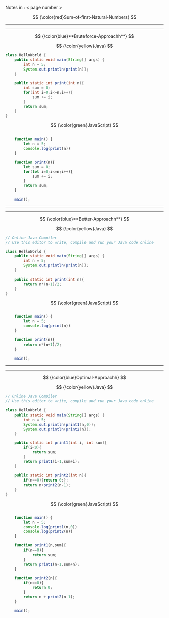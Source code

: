 Notes in : < page number >

$$
{\color{red}Sum-of-first-Natural-Numbers}
$$

---

---

$$
{\color{blue}**Bruteforce-Approachh**}
$$

$$
{\color{yellow}Java}
$$

```java
class HelloWorld {
    public static void main(String[] args) {
        int n = 5;
        System.out.println(print(n));
    }

    public static int print(int n){
        int sum = 0;
        for(int i=0;i<=n;i++){
            sum += i;
        }
        return sum;
    }
}
```

$$
{\color{green}JavaScript}
$$

```javascript

    function main() {
        let n = 5;
        console.log(print(n))
    }

    function print(n){
        let sum = 0;
        for(let i=0;i<=n;i++){
            sum += i;
        }
        return sum;
    }
  
    main();
```

---

---

$$
{\color{blue}**Better-Approachh**}
$$

$$
{\color{yellow}Java}
$$

```Java
// Online Java Compiler
// Use this editor to write, compile and run your Java code online

class HelloWorld {
    public static void main(String[] args) {
        int n = 5;
        System.out.println(print(n));
    }

    public static int print(int n){
        return n*(n+1)/2;
    }
}
```

$$
{\color{green}JavaScript}
$$

```javascript

    function main() {
        let n = 5;
        console.log(print(n))
    }

    function print(n){
        return n*(n+1)/2;
    }
  
    main();
```

---

---

$$
{\color{blue}Optimal-Approachh}
$$

$$
{\color{yellow}Java}
$$

```java
// Online Java Compiler
// Use this editor to write, compile and run your Java code online

class HelloWorld {
    public static void main(String[] args) {
        int n = 5;
        System.out.println(print1(n,0));
        System.out.println(print2(n));
    }

    public static int print1(int i, int sum){
        if(i<0){
            return sum;
        }
        return print1(i-1,sum+i);
    }
  
    public static int print2(int n){
        if(n==0){return 0;};
        return n+print2(n-1);
    }
}
```

$$
{\color{green}JavaScript}
$$

```javascript

    function main() {
        let n = 5;
        console.log(print1(n,0))
        console.log(print2(n))
    }

    function print1(n,sum){
        if(n==0){
            return sum;
        }
        return print1(n-1,sum+n);
    }
  
    function print2(n){
        if(n==0){
            return 0;
        }
        return n + print2(n-1);
    }
  
    main();
```
